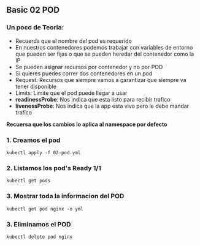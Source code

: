 ## Basic 02 POD

### Un poco de Teoria:

- Recuerda que el nombre del pod es requerido
- En nuestros contenedores podemos trabajar con variables de entorno que pueden ser fijas o que se pueden heredar del contenedor como la IP
- Se pueden asignar recursos por contenedor y no por POD
- Si quieres puedes correr dos contenedores en un pod
- Request: Recursos que siempre vamos a garantizar que siempre va tener disponible
- Limits: Limite que el pod puede llegar a usar
- **readinessProbe**: Nos indica que esta listo para recibir trafico
- **livenessProbe**: Nos indica que la app esta vivo pero le debe mandar trafico


**Recuersa que los cambios lo aplica al namespace por defecto**

### 1. Creamos el pod

`kubectl apply -f 02-pod.yml`

### 2. Listamos los pod's Ready 1/1

`kubectl get pods` 

### 3. Mostrar toda la informacion del POD

`kubectl get pod nginx -o yml `

### 3. Eliminamos el POD

`kubectl delete pod nginx`

